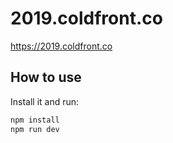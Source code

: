 # 2019.coldfront.co

https://2019.coldfront.co

## How to use

Install it and run:

```bash
npm install
npm run dev
```

